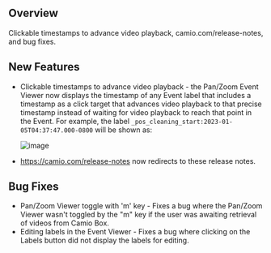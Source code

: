 ## Overview

Clickable timestamps to advance video playback, camio.com/release-notes, and bug fixes.

## New Features

- Clickable timestamps to advance video playback - the Pan/Zoom Event Viewer now displays the timestamp of any Event label that includes a timestamp as a click target that advances video playback to that precise timestamp instead of waiting for video playback to reach that point in the Event. For example, the label `_pos_cleaning_start:2023-01-05T04:37:47.000-0800` will be shown as:

   ![image](https://user-images.githubusercontent.com/35623597/211080650-f03511df-0d51-4879-993e-02a145251aaf.png)
- https://camio.com/release-notes now redirects to these release notes.

## Bug Fixes

- Pan/Zoom Viewer toggle with 'm' key - Fixes a bug where the Pan/Zoom Viewer wasn't toggled by the "m" key if the user was awaiting retrieval of videos from Camio Box.
- Editing labels in the Event Viewer - Fixes a bug where clicking on the Labels button did not display the labels for editing.
